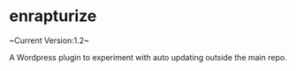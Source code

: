 enrapturize
===========

~Current Version:1.2~

A Wordpress plugin to experiment with auto updating outside the main repo.
